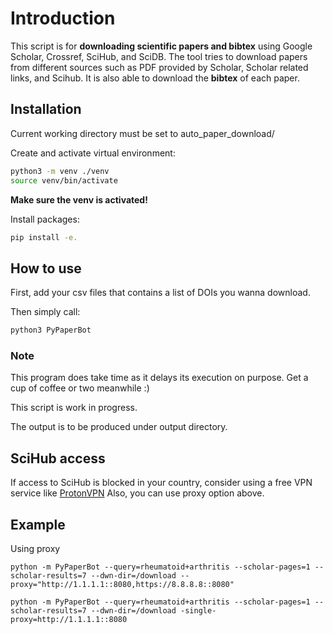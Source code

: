 # Introduction

This script is for **downloading scientific papers and bibtex** using Google Scholar, Crossref, SciHub, and SciDB.
The tool tries to download papers from different sources such as PDF provided by Scholar, Scholar related links, and Scihub.
It is also able to download the **bibtex** of each paper.

## Installation

Current working directory must be set to auto_paper_download/

Create and activate virtual environment:
```bash
python3 -m venv ./venv
source venv/bin/activate
```

**Make sure the venv is activated!**


Install packages:

```bash
pip install -e.
```

## How to use

First, add your csv files that contains a list of DOIs you wanna download.

Then simply call:

```bash
python3 PyPaperBot
```

### Note

This program does take time as it delays its execution on purpose.
Get a cup of coffee or two meanwhile :)

This script is work in progress.

The output is to be produced under output directory.

## SciHub access

If access to SciHub is blocked in your country, consider using a free VPN service like [ProtonVPN](https://protonvpn.com/) 
Also, you can use proxy option above.

## Example

Using proxy

```
python -m PyPaperBot --query=rheumatoid+arthritis --scholar-pages=1 --scholar-results=7 --dwn-dir=/download --proxy="http://1.1.1.1::8080,https://8.8.8.8::8080"
```
```
python -m PyPaperBot --query=rheumatoid+arthritis --scholar-pages=1 --scholar-results=7 --dwn-dir=/download -single-proxy=http://1.1.1.1::8080
```

